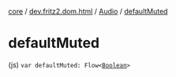 [core](../../index.md) / [dev.fritz2.dom.html](../index.md) / [Audio](index.md) / [defaultMuted](./default-muted.md)

# defaultMuted

(js) `var defaultMuted: Flow<`[`Boolean`](https://kotlinlang.org/api/latest/jvm/stdlib/kotlin/-boolean/index.html)`>`